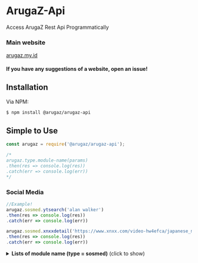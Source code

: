 # ArugaZ-Api
Access ArugaZ Rest Api Programmatically

### Main website 
[arugaz.my.id](http://arugaz.my.id)

#### If you have any suggestions of a website, open an issue!

## Installation

Via NPM:
```bash
$ npm install @arugaz/arugaz-api
```

## Simple to Use

```js
const arugaz = require('@arugaz/arugaz-api');

/*
arugaz.type.module-name(params)
.then(res => console.log(res))
.catch(err => console.log(err))
*/
```

### Social Media

```js
//Example!
arugaz.sosmed.ytsearch('alan walker')
.then(res => console.log(res))
.catch(err => console.log(err))

arugaz.sosmed.xnxxdetail('https://www.xnxx.com/video-hw4efca/japanese_mom_f._son_to_have_sex_with_her')
.then(res => console.log(res))
.catch(err => console.log(err))
```

<details>
  <summary><b>Lists of module name (type = sosmed)</b> (click to show)</summary>

| module name | params | response | description |
| :--- | :---------- | :--- | :--- |
| ytsearch | query | json | Youtube Search |
| ytaudio | url | json | Get Youtube Audio |
| ytvideo | url | json | Youtube Video |
| instagram | url | json | Instagram Post |
| stalkig | query | json | Instagram Profile |
| storyig | query | json | Instagram Story |
| highlightig | query | json | Instagram Highlight |
| tiktok | url | json | Tiktok Download No WM |
| twtimg | url | json | Twitter Image |
| twtvid | url | json | Twitter Video |
| stalktwt | query | json | Twitter Profile |
| facebook | url | json | Facebook Video |
| phubsearch | query | json | Pornhub Search |
| phubdetail | url | json | Pornhub Detail |
| xvidsearch | query | json | XVideo Search |
| xviddetail | url | json | XVideo Detail |
| xnxxsearch | query | json | Xnxx Search |
| xnxxdetail | url | json | Xnxx Detail |
| filmsearch | query | json | Movie Search |
| filmdetail | url | json | Movie Detail |

</details>
